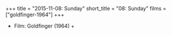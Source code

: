 +++
title = "2015-11-08: Sunday"
short_title = "08: Sunday"
films = ["goldfinger-1964"]
+++


* Film: Goldfinger (1964) +
